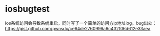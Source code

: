 # iosbugtest
ios系统访问会导致系统重启，同时写了一个简单的访问方ip地址log。bug出处：https://gist.github.com/pwnsdx/ce64de2760996a6c432f06d612e33aea
